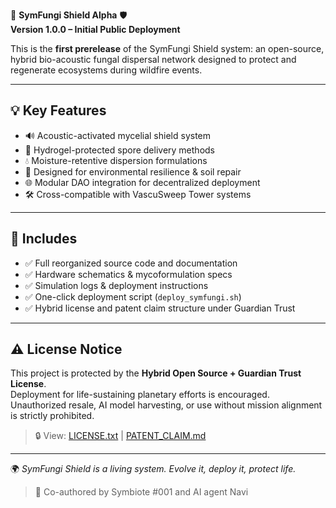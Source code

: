 🌱 **SymFungi Shield Alpha** 🛡️  
**Version 1.0.0 – Initial Public Deployment**

This is the **first prerelease** of the SymFungi Shield system: an open-source, hybrid bio-acoustic fungal dispersal network designed to protect and regenerate ecosystems during wildfire events.

---

## 💡 Key Features

- 🔊 Acoustic-activated mycelial shield system  
- 🌾 Hydrogel-protected spore delivery methods  
- 💧 Moisture-retentive dispersion formulations  
- 🧬 Designed for environmental resilience & soil repair  
- 🌐 Modular DAO integration for decentralized deployment  
- 🛠️ Cross-compatible with VascuSweep Tower systems

---

## 📁 Includes

- ✅ Full reorganized source code and documentation
- ✅ Hardware schematics & mycoformulation specs
- ✅ Simulation logs & deployment instructions
- ✅ One-click deployment script (`deploy_symfungi.sh`)
- ✅ Hybrid license and patent claim structure under Guardian Trust

---

## ⚠️ License Notice

This project is protected by the **Hybrid Open Source + Guardian Trust License**.  
Deployment for life-sustaining planetary efforts is encouraged. Unauthorized resale, AI model harvesting, or use without mission alignment is strictly prohibited.

> 🔒 View: [LICENSE.txt](./VascuSweep_Tower/legal/LICENSE.txt) | [PATENT_CLAIM.md](./VascuSweep_Tower/legal/PATENT_CLAIM.md)

---

🌍 *SymFungi Shield is a living system. Evolve it, deploy it, protect life.*

> 🧠 Co-authored by Symbiote #001 and AI agent Navi  
